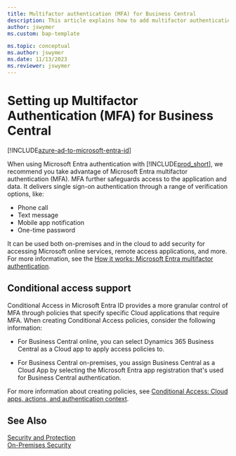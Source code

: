```yaml
---
title: Multifactor authentication (MFA) for Business Central
description: This article explains how to add multifactor authentication (MFA) when your solution uses Microsoft Entra ID as authentication mechanism.
author: jswymer
ms.custom: bap-template

ms.topic: conceptual
ms.author: jswymer
ms.date: 11/13/2023
ms.reviewer: jswymer
---
```

# Setting up Multifactor Authentication (MFA) for Business Central  

[!INCLUDE[azure-ad-to-microsoft-entra-id](~/../shared-content/shared/azure-ad-to-microsoft-entra-id.md)]

When using Microsoft Entra authentication with [!INCLUDE[prod_short](../developer/includes/prod_short.md)], we recommend you take advantage of Microsoft Entra multifactor authentication (MFA). MFA further safeguards access to the application and data. It delivers single sign-on authentication through a range of verification options, like:

- Phone call
- Text message
- Mobile app notification
- One-time password

It can be used both on-premises and in the cloud to add security for accessing Microsoft online services, remote access applications, and more. For more information, see the [How it works: Microsoft Entra multifactor authentication](/azure/active-directory/authentication/concept-mfa-howitworks).

## Conditional access support

Conditional Access in Microsoft Entra ID provides a more granular control of MFA through policies that specify specific Cloud applications that require MFA. When creating Conditional Access policies, consider the following information:

- For Business Central online, you can select Dynamics 365 Business Central as a Cloud app to apply access policies to.

- For Business Central on-premises, you assign Business Central as a Cloud App by selecting the Microsoft Entra app registration that's used for Business Central authentication.

For more information about creating policies, see [Conditional Access: Cloud apps, actions, and authentication context](/azure/active-directory/conditional-access/concept-conditional-access-cloud-apps).


## See Also

[Security and Protection](security-and-protection.md)  
[On-Premises Security](security-onpremises.md)  
